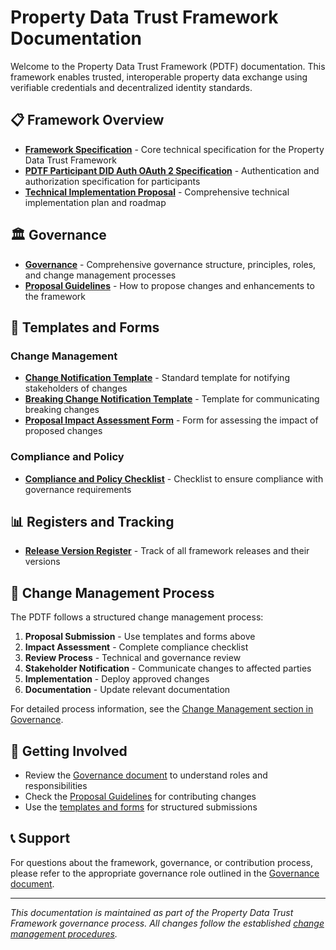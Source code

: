 # Property Data Trust Framework Documentation

Welcome to the Property Data Trust Framework (PDTF) documentation. This framework enables trusted, interoperable property data exchange using verifiable credentials and decentralized identity standards.

## 📋 Framework Overview

- **[Framework Specification](Draft_%20Property%20Data%20Trust%20Framework%202%20Specification.md)** - Core technical specification for the Property Data Trust Framework
- **[PDTF Participant DID Auth OAuth 2 Specification](Draft_%20PDTF%20Participant%20DID%20Auth%20OAuth%202%20Specification.md)** - Authentication and authorization specification for participants
- **[Technical Implementation Proposal](proposal.md)** - Comprehensive technical implementation plan and roadmap

## 🏛️ Governance

- **[Governance](governance.md)** - Comprehensive governance structure, principles, roles, and change management processes
- **[Proposal Guidelines](proposal.md)** - How to propose changes and enhancements to the framework

## 📝 Templates and Forms

### Change Management
- **[Change Notification Template](change-notification-template.md)** - Standard template for notifying stakeholders of changes
- **[Breaking Change Notification Template](breaking-change-notification-template.md)** - Template for communicating breaking changes
- **[Proposal Impact Assessment Form](proposal-impact-assessment-form.md)** - Form for assessing the impact of proposed changes

### Compliance and Policy
- **[Compliance and Policy Checklist](compliance-and-policy-checklist.md)** - Checklist to ensure compliance with governance requirements

## 📊 Registers and Tracking

- **[Release Version Register](release-version-register.md)** - Track of all framework releases and their versions

## 🔄 Change Management Process

The PDTF follows a structured change management process:

1. **Proposal Submission** - Use templates and forms above
2. **Impact Assessment** - Complete compliance checklist
3. **Review Process** - Technical and governance review
4. **Stakeholder Notification** - Communicate changes to affected parties
5. **Implementation** - Deploy approved changes
6. **Documentation** - Update relevant documentation

For detailed process information, see the [Change Management section in Governance](governance.md#6-change-management-process).

## 🤝 Getting Involved

- Review the [Governance document](governance.md) to understand roles and responsibilities
- Check the [Proposal Guidelines](proposal.md) for contributing changes
- Use the [templates and forms](#📝-templates-and-forms) for structured submissions

## 📞 Support

For questions about the framework, governance, or contribution process, please refer to the appropriate governance role outlined in the [Governance document](governance.md#3-operational-governance-roles-and-responsibilities).

---

*This documentation is maintained as part of the Property Data Trust Framework governance process. All changes follow the established [change management procedures](governance.md#6-change-management-process).*